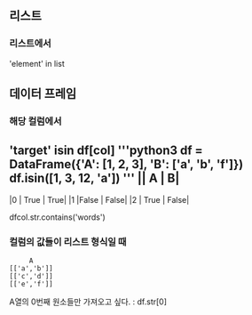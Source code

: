 ## 리스트
### 리스트에서
'element' in list


## 데이터 프레임 
### 해당 컬럼에서
'target' isin df[col]
'''python3
df = DataFrame({'A': [1, 2, 3], 'B': ['a', 'b', 'f']})
df.isin([1, 3, 12, 'a'])
'''
||  A |     B|
----------------
|0  | True |  True|
|1  |False | False|
|2 |  True | False|


dfcol.str.contains('words')


### 컬럼의 값들이 리스트 형식일 때 
```
     A
[['a','b']]
[['c','d']]
[['e','f']]
```


A열의 0번째 원소들만 가져오고 싶다. : df.str[0]
